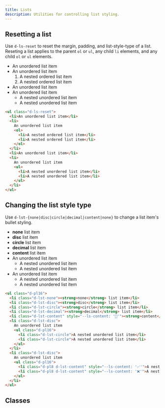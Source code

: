 ```yaml
---
title: Lists
description: Utilities for controlling list styling.
---
```


## Resetting a list

Use `d-ls-reset` to reset the margin, padding, and list-style-type of a list. Reseting a list applies to the parent `ol` or `ul`, any child `li` elements, and any child `ol` or `ul` elements.

<code-well-header class="d-d-flex d-jc-center d-fd-column d-p24 d-bgc-secondary d-w100p d-hmn102" custom>
  <ul class="d-ls-reset">
    <li>An unordered list item</li>
    <li>
      An unordered list item
      <ol>
        <li>A nested ordered list item</li>
        <li>A nested ordered list item</li>
      </ol>
    </li>
    <li>An unordered list item</li>
    <li>
      An unordered list item
      <ul>
        <li>A nested unordered list item</li>
        <li>A nested unordered list item</li>
      </ul>
    </li>
  </ul>
</code-well-header>

```html
<ul class="d-ls-reset">
  <li>An unordered list item</li>
  <li>
    An unordered list item
    <ol>
      <li>A nested ordered list item</li>
      <li>A nested ordered list item</li>
    </ol>
  </li>
  <li>An unordered list item</li>
  <li>
    An unordered list item
    <ul>
      <li>A nested unordered list item</li>
      <li>A nested unordered list item</li>
    </ul>
  </li>
</ul>
```

## Changing the list style type

Use `d-lst-{none|disc|circle|decimal|content|none}` to change a list item's bullet styling.

<code-well-header class="d-d-flex d-jc-center d-fd-column d-p24 d-bgc-secondary d-w100p d-hmn102" custom>
  <ul class="d-pl16">
    <li class="d-lst-none"><strong>none</strong> list item</li>
    <li class="d-lst-disc"><strong>disc</strong> list item</li>
    <li class="d-lst-circle"><strong>circle</strong> list item</li>
    <li class="d-lst-decimal"><strong>decimal</strong> list item</li>
    <li class="d-lst-content" style="--ls-content: '🫠'"><strong>content</strong> list item</li>
    <li class="d-lst-disc">
      An unordered list item
      <ul class="d-pl16">
        <li class="d-lst-circle">A nested unordered list item</li>
        <li class="d-lst-circle">A nested unordered list item</li>
      </ul>
    </li>
    <li class="d-lst-disc">
      An unordered list item
      <ul class="d-pl16">
        <li class="d-pl8 d-lst-content" style="--ls-content: '✅'">A nested unordered list item</li>
        <li class="d-pl8 d-lst-content" style="--ls-content: '❌'">A nested unordered list item</li>
      </ul>
    </li>
  </ul>
</code-well-header>

```html
<ul class="d-pl16">
  <li class="d-lst-none"><strong>none</strong> list item</li>
  <li class="d-lst-disc"><strong>disc</strong> list item</li>
  <li class="d-lst-circle"><strong>circle</strong> list item</li>
  <li class="d-lst-decimal"><strong>decimal</strong> list item</li>
  <li class="d-lst-content" style="--ls-content: '🫠'"><strong>content</strong> list item</li>
  <li class="d-lst-disc">
    An unordered list item
    <ul class="d-pl16">
      <li class="d-lst-circle">A nested unordered list item</li>
      <li class="d-lst-circle">A nested unordered list item</li>
    </ul>
  </li>
  <li class="d-lst-disc">
    An unordered list item
    <ul class="d-pl16">
      <li class="d-pl8 d-lst-content" style="--ls-content: '✅'">A nested unordered list item</li>
      <li class="d-pl8 d-lst-content" style="--ls-content: '❌'">A nested unordered list item</li>
    </ul>
  </li>
</ul>
```

<script setup>
  import { lists } from '@data/type.json';
</script>

## Classes

<utility-class-table>
  <template #content>
    <tbody>
      <tr>
        <th scope="row" class="d-code--sm d-fc-purple-400">.d-ls-reset</th>
        <td class="d-code--sm">
          margin: 0;<br/>
          padding: 0;<br/>
          list-style: none !important;
        </td>
      </tr>
      <tr>
        <th scope="row" class="d-code--sm d-fc-purple-400">.d-ls-none</th>
        <td class="d-code--sm">list-style: none !important;</td>
      </tr>
      <tr v-for="i in lists">
        <th scope="row" class="d-code--sm d-fc-purple-400">.d-lst-{{ i }}</th>
        <td class="d-code--sm">
          <span v-if="i === 'content'">list-style-type: var(--ls-content) !important;</span>
          <span v-else>list-style-type: {{ i }} !important;</span>
        </td>
      </tr>
    </tbody>
  </template>
</utility-class-table>
